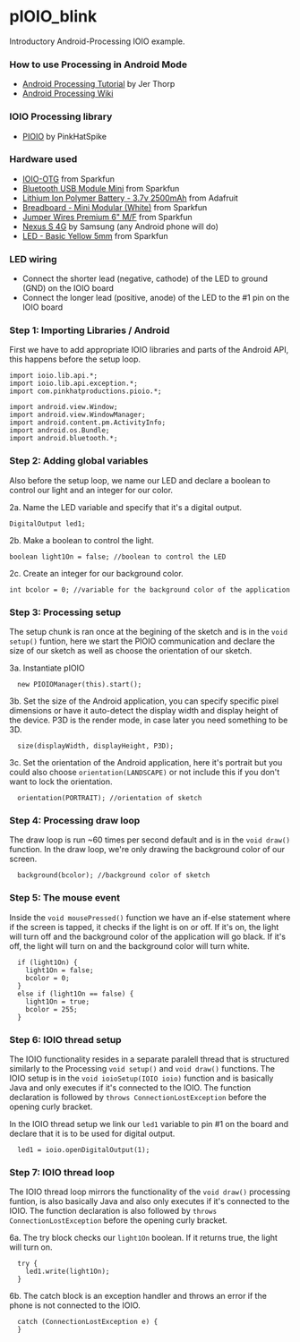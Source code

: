 pIOIO_blink
===========

Introductory Android-Processing IOIO example.

### How to use Processing in Android Mode
   * <a href="http://processing.org/tutorials/android/">Android Processing Tutorial</a> by Jer Thorp
   * <a href="http://wiki.processing.org/w/Android">Android Processing Wiki</a>

### IOIO Processing library
  * <a href="https://github.com/PinkHatSpike/pioio">PIOIO</a> by PinkHatSpike

### Hardware used
  * <a href="https://www.sparkfun.com/products/11343">IOIO-OTG</a> from Sparkfun
  * <a href="https://www.sparkfun.com/products/9434">Bluetooth USB Module Mini</a> from Sparkfun
  * <a href="http://www.adafruit.com/products/328">Lithium Ion Polymer Battery - 3.7v 2500mAh</a> from Adafruit
  * <a href="https://www.sparkfun.com/products/12043">Breadboard - Mini Modular (White)</a> from Sparkfun
  * <a href="https://www.sparkfun.com/products/9140">Jumper Wires Premium 6" M/F</a> from Sparkfun
  * <a href="http://www.amazon.com/Samsung-Nexus-Android-Phone-Sprint/dp/B0050DDVUI">Nexus S 4G</a> by Samsung (any Android phone will do)
  * <a href="https://www.sparkfun.com/products/9594">LED - Basic Yellow 5mm</a> from Sparkfun

### LED wiring
  * Connect the shorter lead (negative, cathode) of the LED to ground (GND) on the IOIO board
  * Connect the longer lead (positive, anode) of the LED to the #1 pin on the IOIO board

### Step 1: Importing Libraries / Android
First we have to add appropriate IOIO libraries and parts of the Android API, this happens before the setup loop.
```
import ioio.lib.api.*;
import ioio.lib.api.exception.*;
import com.pinkhatproductions.pioio.*;

import android.view.Window;
import android.view.WindowManager;
import android.content.pm.ActivityInfo;
import android.os.Bundle;
import android.bluetooth.*;
```

### Step 2: Adding global variables
Also before the setup loop, we name our LED and declare a boolean to control our light and an integer for our color.

2a. Name the LED variable and specify that it's a digital output.
```
DigitalOutput led1;
```
2b. Make a boolean to control the light.
```
boolean light1On = false; //boolean to control the LED
```
2c. Create an integer for our background color.
```
int bcolor = 0; //variable for the background color of the application
```

### Step 3: Processing setup
The setup chunk is ran once at the begining of the sketch and is in the `void setup()` funtion, here we start the PIOIO communication and declare the size of our sketch as well as choose the orientation of our sketch.

3a. Instantiate pIOIO
```
  new PIOIOManager(this).start();
```
3b. Set the size of the Android application, you can specify specific pixel dimensions or have it auto-detect the display width and display height of the device. P3D is the render mode, in case later you need something to be 3D.
```
  size(displayWidth, displayHeight, P3D);
```
3c. Set the orientation of the Android application, here it's portrait but you could also choose `orientation(LANDSCAPE)` or not include this if you don't want to lock the orientation.
```
  orientation(PORTRAIT); //orientation of sketch
```

### Step 4: Processing draw loop
The draw loop is run ~60 times per second default and is in the `void draw()` function. In the draw loop, we're only drawing the background color of our screen.
```
  background(bcolor); //background color of sketch
```

### Step 5: The mouse event
Inside the `void mousePressed()` function we have an if-else statement where if the screen is tapped, it checks if the light is on or off. If it's on, the light will turn off and the background color of the application will go black. If it's off, the light will turn on and the background color will turn white.
```
  if (light1On) {
    light1On = false;
    bcolor = 0;
  }
  else if (light1On == false) {
    light1On = true;
    bcolor = 255;
  }
```

### Step 6: IOIO thread setup
The IOIO functionality resides in a separate paralell thread that is structured similarly to the Processing `void setup()` and `void draw()` functions. The IOIO setup is in the `void ioioSetup(IOIO ioio)` function and is basically Java and only executes if it's connected to the IOIO. The function declaration is followed by `throws ConnectionLostException` before the opening curly bracket.

In the IOIO thread setup we link our `led1` variable to pin #1 on the board and declare that it is to be used for digital output.
```
  led1 = ioio.openDigitalOutput(1);
```

### Step 7: IOIO thread loop
The IOIO thread loop mirrors the functionality of the `void draw()` processing funtion, is also basically Java and also only executes if it's connected to the IOIO. The function declaration is also followed by `throws ConnectionLostException` before the opening curly bracket.

6a. The try block checks our `light1On` boolean. If it returns true, the light will turn on.
```
  try {
    led1.write(light1On);
  }
```
6b. The catch block is an exception handler and throws an error if the phone is not connected to the IOIO.
```
  catch (ConnectionLostException e) {
  }
```

